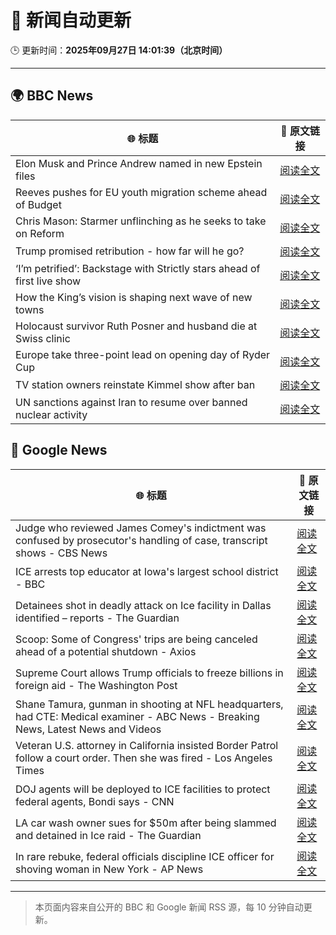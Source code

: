 # 🧠 新闻自动更新

🕒 更新时间：**2025年09月27日 14:01:39（北京时间）**

---

## 🌍 BBC News

| 🌐 标题 | 🔗 原文链接 |
|--------|-------------|
| Elon Musk and Prince Andrew named in new Epstein files | [阅读全文](https://www.bbc.com/news/articles/cwyl8j1we0lo?at_medium=RSS&at_campaign=rss) |
| Reeves pushes for EU youth migration scheme ahead of Budget | [阅读全文](https://www.bbc.com/news/articles/c179z10vy28o?at_medium=RSS&at_campaign=rss) |
| Chris Mason: Starmer unflinching as he seeks to take on Reform | [阅读全文](https://www.bbc.com/news/articles/cvg41lljnryo?at_medium=RSS&at_campaign=rss) |
| Trump promised retribution - how far will he go? | [阅读全文](https://www.bbc.com/news/articles/c0q74pxx871o?at_medium=RSS&at_campaign=rss) |
| ‘I’m petrified’: Backstage with Strictly stars ahead of first live show | [阅读全文](https://www.bbc.com/news/articles/c9dx0x68z46o?at_medium=RSS&at_campaign=rss) |
| How the King’s vision is shaping next wave of new towns | [阅读全文](https://www.bbc.com/news/articles/c179z9z1lxwo?at_medium=RSS&at_campaign=rss) |
| Holocaust survivor Ruth Posner and husband die at Swiss clinic | [阅读全文](https://www.bbc.com/news/articles/cp8j256l79go?at_medium=RSS&at_campaign=rss) |
| Europe take three-point lead on opening day of Ryder Cup | [阅读全文](https://www.bbc.com/sport/golf/videos/c5y8dz451l6o?at_medium=RSS&at_campaign=rss) |
| TV station owners reinstate Kimmel show after ban | [阅读全文](https://www.bbc.com/news/articles/cy7pm1jz0dlo?at_medium=RSS&at_campaign=rss) |
| UN sanctions against Iran to resume over banned nuclear activity | [阅读全文](https://www.bbc.com/news/articles/c39rpgpvwy1o?at_medium=RSS&at_campaign=rss) |

## 📰 Google News

| 🌐 标题 | 🔗 原文链接 |
|--------|-------------|
| Judge who reviewed James Comey's indictment was confused by prosecutor's handling of case, transcript shows - CBS News | [阅读全文](https://news.google.com/rss/articles/CBMif0FVX3lxTE9hNzdKN1dfbDFIX1dYSWJ5ZFMyMVZVYTJ0OUo0TF84NVVzNDRUY1VUQjQ5WDQxdFZmS3ZkTXEtYVBqRGhmWEVibHJ1Y3R5YUJFb1JEM1czdHpuVjVHSGRMejlNVVpqdDZIZ2NKRHllakNRS0VxSFNSZ2lMVWpOZmfSAYQBQVVfeXFMUDRETGQ1dHV3VFdwdHpaMktBZ3dsQWRqVndRX01COUtEenEzZ0ZLU1J0MXptOTZpSHVWYy1nemQ1RXRwV2NGZEwzb1M2V3ZWWFU5QVJGaVpHSjROTm9yUENxWld5bS14N2t4T1BRQlhWa19LaDdySm9aemN6SVZPNktSVHlx?oc=5) |
| ICE arrests top educator at Iowa's largest school district - BBC | [阅读全文](https://news.google.com/rss/articles/CBMiWkFVX3lxTE9PVGVRQ2QzUURIQ1VjNGlxQ2FpQ0RCOEhaWS1vekwwZDZlUUZtNGVqWGM0NG5jOS1QU2N3MUw3U1VEaW1DNDQ0WVNpa3FnMGV0QmljTXpNZWZTUdIBX0FVX3lxTE1JUW9OdFRhWmxiekVNQ3NEeXR3cjNEZUVjQmIyS0VlQ0szTVVrVk9Udk1MclBGemdGb0daMHFsdDBJc1JSQTZ5eWY1UUgzQ0tuT3dHMkxwMjZiRU5rYm9F?oc=5) |
| Detainees shot in deadly attack on Ice facility in Dallas identified – reports - The Guardian | [阅读全文](https://news.google.com/rss/articles/CBMilAFBVV95cUxNdDNuQ0hnejRoM2NqcjlibXpMUHBKTlM5bWliNVpCSUdWamJVOWs1VnlkbnA4UnZHU3dqZlRTLWE0NFh5UzFJbjUxZGNkTVlIQVV1eGhOcTFLbjJLcE4zRjhnWmhSS2IwRHB5QzF2X2VrNmhrU2JVWTlrN0VFVVNpUHYwRTNJLS1JZWh1OWJSbmlqVGpP?oc=5) |
| Scoop: Some of Congress' trips are being canceled ahead of a potential shutdown - Axios | [阅读全文](https://news.google.com/rss/articles/CBMigwFBVV95cUxQdGJSY2txUGhBTldON2ZxbWkzel9KamVHbDZxUmc1aHh3WnJQQmlraThNci1SY0M1b24tSEZxaEt3cU5ON244al90RkpvTmJINWlDRWVOZ0wyRkpENUNOelJ2dU1hN212QzRoTmlEcGhCVGpqSTlUOUpmeHdhc0hTWUVMNA?oc=5) |
| Supreme Court allows Trump officials to freeze billions in foreign aid - The Washington Post | [阅读全文](https://news.google.com/rss/articles/CBMioAFBVV95cUxNeTM4YWxnQXhlQi1Ga2dFS3ZnTzhqY2l5V3V5Ni1odjVBM0g2X2dxRTUwVVF5Rk5QdzlENF80R21tWU1uNjRqTHVjb1EybDQwQ3hDYjh4bERNS2ZWVmZzM21MZFhRN1U5cldJUE5OVXcyRk9HTGhSMnpHSExyX2dwN1dIR3JwdmZ6dy0ycWJiWkVYOTkyREFZOWpEeXFjTVgt?oc=5) |
| Shane Tamura, gunman in shooting at NFL headquarters, had CTE: Medical examiner - ABC News - Breaking News, Latest News and Videos | [阅读全文](https://news.google.com/rss/articles/CBMipAFBVV95cUxQc2ZQb2o3b2pLSVM2Wjc0LURtN3o3b1RBWlBFNm5TZTNjYW0zTnRKNDZ0OVBBTzJpRFZ5SzU1ZG5aR0Y5bHRFTVdQbk9NcGhGYmVza3N4cFVmVndlTDN2bXhvbmNGYUpieU93YTNIUFd2RUxXaGI1eXZuTXE2VkVDbmxrZlRyaTdUMkY1TEtHVW83S3NqZWhwZmpmNFR4NFZ1RENfONIBqgFBVV95cUxNb09uRmhucDd5ZHJDZFkwOXlpdVMtTkM3VnRrYnpLaEE0VldxX2xFbzRzb0RNQ1Vtb2JnNXVLUV9TTmkwRUxrN1BfWEs4dzkwcHJxRHNNQUhxWG9oR3JYN3JYbFRwUG9kSHdXWXZvWHZqLUVzSm85N1JOaG16MHpQWVpCMUJsbWdrRGJWZFJqWWRYa2FjbkRwWHk1MkVsMkgxaFY0d3ZsVnpVQQ?oc=5) |
| Veteran U.S. attorney in California insisted Border Patrol follow a court order. Then she was fired - Los Angeles Times | [阅读全文](https://news.google.com/rss/articles/CBMivAFBVV95cUxPOGNnSXVJamQ5TjJhNGVTWVZ2Yk0zdE5IYWE4VlI5cWVEazNURXR0Y1NUOG1RMllHNGVNbUpRSGt5UjNPNTdTNzhZS1lGRGtFazhzME9jbE5zcE5KRlc0bG1RczRXalEwNTRGZElqckVpTmxoTHlScnA3SWdWeGlwOGNPMFdTYXg5T21MWThFVjJucEhLZUk2bTMxaUtJS20zVUp6Q3BGS0lSM3BaTkJGbk1UOG9vYjdGR0ktag?oc=5) |
| DOJ agents will be deployed to ICE facilities to protect federal agents, Bondi says - CNN | [阅读全文](https://news.google.com/rss/articles/CBMihgFBVV95cUxOZHJoQlJtX210QS0yZTFHamJSRUkxTjZ5WHBsWU5LUFhYU2M4NDlWaU9EYTFHeGxHQVlBVzROUXQ5eFU4Mm90UXU4UWIyeVBPOXZaN1BkdmFRQ3Q1aElQNC1xVGtzZURiamZLY0lmMjFZOFFCeW4zTDVhdTdjemJzQ1dzZWQyZw?oc=5) |
| LA car wash owner sues for $50m after being slammed and detained in Ice raid - The Guardian | [阅读全文](https://news.google.com/rss/articles/CBMilgFBVV95cUxOd1JRbnV6NE9SUmFvaXk1eElSOGxscGkyWTZGV2ZKb2NJcFQxR0FIUTB1RU1NMmNKMENrTnpDeVF1ZDhuZ1RvSDlDc29XaVY4ZXlNd2lKTE9kVmVBN21ZQ1gwR3p0WWh5Vl9XWHpCQjVoNWg0NFI2X1RIcGhOWlAwQUxIQkQ4YTRxaEVZTGEwQ3JtRWdHdmc?oc=5) |
| In rare rebuke, federal officials discipline ICE officer for shoving woman in New York - AP News | [阅读全文](https://news.google.com/rss/articles/CBMimwFBVV95cUxOekg3OWtyVlFHeEo4eGM2WGFoZzBZNmNMRTFJcjM3Nk5xYlVJbF9WdUdTbnR0bFlzNmVOc0Nxc1hwVmNtbE44Sno1Z3gwTmVLQWRVc2doZVNQcFRySEFwa0ZQNzZmY1hZZXRUZHE3clpZcnYtMjMtWkNadnhRMnI2MUQxRkJESXRtNGY4bnZDVURZWGpzSmVYZkRvRQ?oc=5) |

---
> 本页面内容来自公开的 BBC 和 Google 新闻 RSS 源，每 10 分钟自动更新。